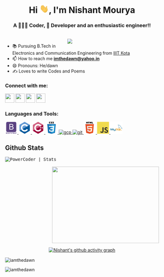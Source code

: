 <h1 align="center">Hi <img src="https://raw.githubusercontent.com/ABSphreak/ABSphreak/master/gifs/Hi.gif" width="30px">, I'm Nishant Mourya</h1>
<h3 align="center">A 👨🏻‍💻 Coder, 🔗 Developer and an enthusiastic engineer!!</h3>
<br>
<img src="https://tenor.com/brXT6.gif" width="300px" align="right">

- 📚 Pursuing B.Tech in Electronics and Communication Engineering from <a href="https://iiitkota.ac.in" target="blank">IIIT Kota</a>
- 📫 How to reach me **imthedawn@yahoo.in**
- 😄 Pronouns: He/dawn
- ✍️ Loves to write Codes and Poems


<h3 align="left">Connect with me:</h3>
<p align="left">
<a href="https://linkedin.com/in/nishant-mourya-217953190" target="blank"><img src="https://img.icons8.com/doodle/48/000000/linkedin--v2.png" height="30" width="30"/></a>
<a href="https://twitter.com/nishhant__" target="blank" ><img src="https://img.icons8.com/doodle/48/000000/twitter--v1.png" height="30" width="30" /></a>
<a href="https://instagram.com/nishhant" target="blank"><img src="https://img.icons8.com/doodle/50/000000/instagram-new.png" height="30" width="30" /></a>
<a href="https://www.facebook.com/its.nishant.maurya" target="blank"><img src="https://img.icons8.com/doodle/50/000000/facebook-new.png" height="30" width="30" /></a>
</p>

<h3 align="left">Languages and Tools:</h3>
<p align="left"> <a href="https://getbootstrap.com" target="_blank"> <img src="https://raw.githubusercontent.com/devicons/devicon/master/icons/bootstrap/bootstrap-plain-wordmark.svg" alt="bootstrap" width="40" height="40"/> </a> <a href="https://www.cprogramming.com/" target="_blank"> <img src="https://raw.githubusercontent.com/devicons/devicon/master/icons/c/c-original.svg" alt="c" width="40" height="40"/> </a> <a href="https://www.w3schools.com/cpp/" target="_blank"> <img src="https://raw.githubusercontent.com/devicons/devicon/master/icons/cplusplus/cplusplus-original.svg" alt="cplusplus" width="40" height="40"/> </a> <a href="https://www.w3schools.com/css/" target="_blank"> <img src="https://raw.githubusercontent.com/devicons/devicon/master/icons/css3/css3-original-wordmark.svg" alt="css3" width="40" height="40"/> </a> <a href="https://cloud.google.com" target="_blank"> <img src="https://www.vectorlogo.zone/logos/google_cloud/google_cloud-icon.svg" alt="gcp" width="40" height="40"/> </a> <a href="https://git-scm.com/" target="_blank"> <img src="https://www.vectorlogo.zone/logos/git-scm/git-scm-icon.svg" alt="git" width="40" height="40"/> </a> <a href="https://www.w3.org/html/" target="_blank"> <img src="https://raw.githubusercontent.com/devicons/devicon/master/icons/html5/html5-original-wordmark.svg" alt="html5" width="40" height="40"/> </a> <a href="https://developer.mozilla.org/en-US/docs/Web/JavaScript" target="_blank"> <img src="https://raw.githubusercontent.com/devicons/devicon/master/icons/javascript/javascript-original.svg" alt="javascript" width="40" height="40"/> </a> <a href="https://www.mysql.com/" target="_blank"> <img src="https://raw.githubusercontent.com/devicons/devicon/master/icons/mysql/mysql-original-wordmark.svg" alt="mysql" width="40" height="40"/> </a> </p>

## Github Stats

<pre> <img src="https://github-readme-stats.vercel.app/api?username=iamthedawn&show_icons=true&theme=vision-friendly-dark" alt="PowerCoder | Stats" align="left" >
 
<img src="https://github-readme-stats.vercel.app/api/top-langs/?username=iamthedawn&layout=compact&theme=vision-friendly-dark" width="350" height="250" align="right">
</pre>

<div align="center">

[![Nishant's github activity graph](https://activity-graph.herokuapp.com/graph?username=iamthedawn&theme=xcode)](https://github.com/iamthedawn/github-readme-activity-graph)

</div>

<p><img align="center" src="https://github-readme-streak-stats.herokuapp.com/?user=iamthedawn&theme=vision-friendly-dark" alt="iamthedawn" /></p>

<p align="left"> <img src="https://komarev.com/ghpvc/?username=iamthedawn&label=Profile%20views&color=0e75b6&style=flat" alt="iamthedawn" /> </p>
